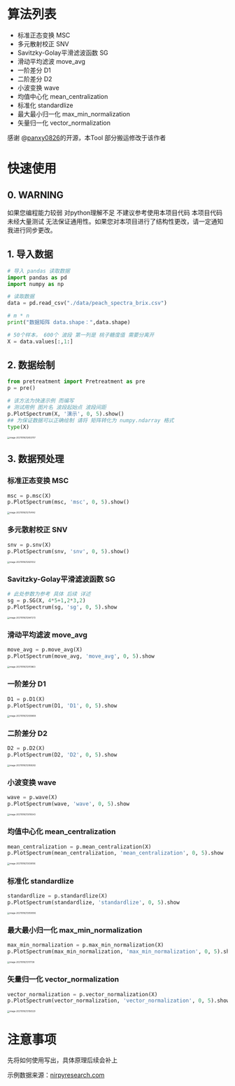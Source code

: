 

# 算法列表

  * 标准正态变换 MSC
  * 多元散射校正 SNV
  * Savitzky-Golay平滑滤波函数 SG
  * 滑动平均滤波 move_avg
  * 一阶差分 D1
  * 二阶差分 D2
  * 小波变换 wave
  * 均值中心化 mean_centralization
  * 标准化 standardlize
  * 最大最小归一化 max_min_normalization
  * 矢量归一化 vector_normalization

感谢 @[panxy0826](https://blog.csdn.net/Joseph__Lagrange/article/details/95302398)的开源，本Tool 部分搬运修改于该作者

# 快速使用
## 0. WARNING

如果您编程能力较弱 对python理解不足 不建议参考使用本项目代码 本项目代码未经大量测试 无法保证通用性。如果您对本项目进行了结构性更改，请一定通知我进行同步更改。

## 1. 导入数据

```python
# 导入 pandas 读取数据
import pandas as pd
import numpy as np

# 读取数据
data = pd.read_csv("./data/peach_spectra_brix.csv")

# m * n 
print("数据矩阵 data.shape：",data.shape)

# 50个样本， 600个 波段 第一列是 桃子糖度值 需要分离开
X = data.values[:,1:] 
```

## 2. 数据绘制

```python
from pretreatment import Pretreatment as pre
p = pre()

# 该方法为快速示例 而编写 
# 测试用例 图片名 波段起始点 波段间距
p.PlotSpectrum(X, '演示', 0, 5).show()
## 为保证数据可以正确绘制 请将 矩阵转化为 numpy.ndarray 格式
type(X)
```

<img src="assets/image-20211018212653707.png" alt="image-20211018212653707" style="zoom: 33%;" />

## 3. 数据预处理

### 标准正态变换 MSC

```python
msc = p.msc(X)
p.PlotSpectrum(msc, 'msc', 0, 5).show()
```

<img src="assets/image-20211018212754142.png" alt="image-20211018212754142" style="zoom: 33%;" />

### 多元散射校正 SNV

```python
snv = p.snv(X)
p.PlotSpectrum(snv, 'snv', 0, 5).show()
```

<img src="assets/image-20211018212821032.png" alt="image-20211018212821032" style="zoom: 33%;" />

### Savitzky-Golay平滑滤波函数 SG

```python
# 此处参数为参考 具体 后续 详述
sg = p.SG(X, 4*5+1,2*3,2)
p.PlotSpectrum(sg, 'sg', 0, 5).show
```

<img src="assets/image-20211018212847272.png" alt="image-20211018212847272" style="zoom: 33%;" />

### 滑动平均滤波 move_avg

```python
move_avg = p.move_avg(X)
p.PlotSpectrum(move_avg, 'move_avg', 0, 5).show
```

<img src="assets/image-20211018212913863.png" alt="image-20211018212913863" style="zoom:33%;" />

### 一阶差分 D1

```python
D1 = p.D1(X)
p.PlotSpectrum(D1, 'D1', 0, 5).show
```

<img src="assets/image-20211018212939808.png" alt="image-20211018212939808" style="zoom:33%;" />

### 二阶差分 D2

```python
D2 = p.D2(X)
p.PlotSpectrum(D2, 'D2', 0, 5).show
```

<img src="assets/image-20211018212958282.png" alt="image-20211018212958282" style="zoom:33%;" />

### 小波变换 wave

```python
wave = p.wave(X)
p.PlotSpectrum(wave, 'wave', 0, 5).show
```

<img src="assets/image-20211018213018343.png" alt="image-20211018213018343" style="zoom:33%;" />

### 均值中心化 mean_centralization

```python
mean_centralization = p.mean_centralization(X)
p.PlotSpectrum(mean_centralization, 'mean_centralization', 0, 5).show
```

<img src="assets/image-20211018213038106.png" alt="image-20211018213038106" style="zoom:33%;" />

### 标准化 standardlize

```python
standardlize = p.standardlize(X)
p.PlotSpectrum(standardlize, 'standardlize', 0, 5).show
```

<img src="assets/image-20211018213059006.png" alt="image-20211018213059006" style="zoom:33%;" />

### 最大最小归一化 max_min_normalization

```python
max_min_normalization = p.max_min_normalization(X)
p.PlotSpectrum(max_min_normalization, 'max_min_normalization', 0, 5).show
```

<img src="assets/image-20211018213117138.png" alt="image-20211018213117138" style="zoom:33%;" />

### 矢量归一化 vector_normalization

```python
vector_normalization = p.vector_normalization(X)
p.PlotSpectrum(vector_normalization, 'vector_normalization', 0, 5).show
```

<img src="assets/image-20211018213156529.png" alt="image-20211018213156529" style="zoom:33%;" />

# 注意事项

先将如何使用写出，具体原理后续会补上

示例数据来源：[nirpyresearch.com](https://nirpyresearch.com/)